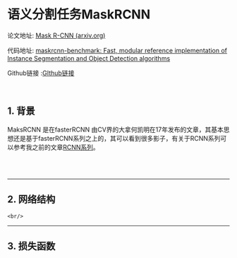 # 语义分割任务MaskRCNN

论文地址: [Mask R-CNN (arxiv.org)](https://arxiv.org/abs/1703.06870)

代码地址: [maskrcnn-benchmark: Fast, modular reference implementation of Instance Segmentation and Object Detection algorithms ](https://github.com/facebookresearch/maskrcnn-benchmark)

Github链接 :[GIthub链接](https://github.com/Victor94-king/ComputerVersion)

<br/>

## 1. 背景

MaksRCNN 是在fasterRCNN 由CV界的大拿何凯明在17年发布的文章，其基本思想还是基于fasterRCNN系列之上的，其可以看到很多影子，有关于RCNN系列可以参考我之前的文章[RCNN系列](https://github.com/Victor94-king/ComputerVersion/blob/main/%E5%9B%BE%E5%83%8F%E8%A7%86%E8%A7%89%E6%84%9F%E7%9F%A5/%E7%9B%AE%E6%A0%87%E6%A3%80%E6%B5%8B%E4%BB%BB%E5%8A%A1/RCNN.md)。

<br/>

<br/>

---

## 2. 网络结构


`<br/>`

---

## 3. 损失函数
